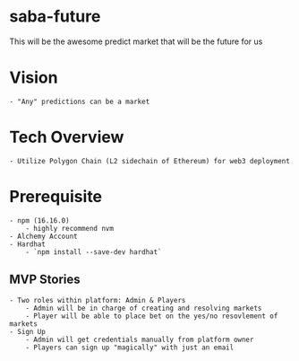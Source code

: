 # saba-future
This will be the awesome predict market that will be the future for us

# Vision
    - "Any" predictions can be a market

# Tech Overview
    - Utilize Polygon Chain (L2 sidechain of Ethereum) for web3 deployment

# Prerequisite
    - npm (16.16.0)
        - highly recommend nvm
    - Alchemy Account
    - Hardhat
        - `npm install --save-dev hardhat`


## MVP Stories
    - Two roles within platform: Admin & Players
        - Admin will be in charge of creating and resolving markets
        - Player will be able to place bet on the yes/no resovlement of markets
    - Sign Up
        - Admin will get credentials manually from platform owner
        - Players can sign up "magically" with just an email
